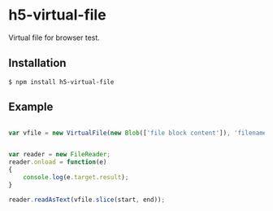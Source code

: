# h5-virtual-file

  Virtual file for browser test.

## Installation

    $ npm install h5-virtual-file

## Example

```js

var vfile = new VirtualFile(new Blob(['file block content']), 'filename', 20*1024*1024);


var reader = new FileReader;
reader.onload = function(e)
{
	console.log(e.target.result);
}

reader.readAsText(vfile.slice(start, end));

```

